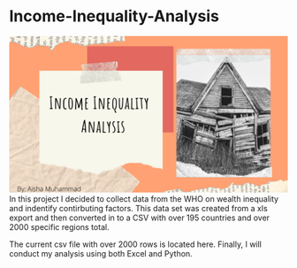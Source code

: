# Income-Inequality-Analysis
![IMG](income_inequality.png)
In this project I decided to collect data from the WHO on wealth inequality and indentify contirbuting factors. This data set was created from a xls export and then converted in to a CSV with over 195 countries and over 2000 specific regions total. 

The current csv file with over 2000 rows is located here. Finally, I will conduct my analysis using both Excel and Python. 

